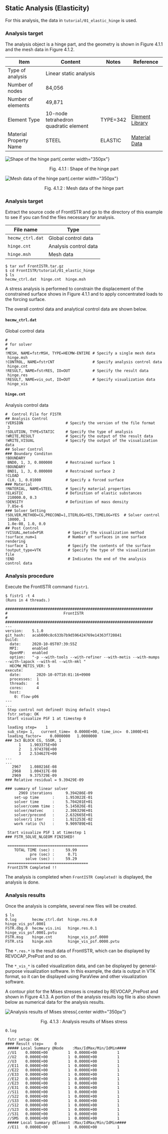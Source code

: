 ## Static Analysis (Elasticity)

For this analysis, the data in `tutorial/01_elastic_hinge` is used.

### Analysis target

The analysis object is a hinge part, and the geometry is shown in Figure 4.1.1 and the mesh data in Figure 4.1.2.

 | Item             | Content                | Notes | Reference |
 |------------------|------------------------|-------|-----------|
 | Type of analysis | Linear static analysis | | |
 | Number of nodes  | 84,056                 | | |
 | Number of elements | 49,871               | | |
 | Element Type     | 10-node tetrahedron quadratic element | TYPE=342 | [Element Library](../analysis/analysis_02.html#_2)|
 | Material Property Name | STEEL | ELASTIC |[Material Data](../analysis/analysis_02.html#12)|

![Shape of the hinge part](./media/tutorial01_01.png){.center width="350px"}
<div style="text-align: center;">
Fig. 4.1.1 : Shape of the hinge part
</div>

![Mesh data of the hinge part](./media/tutorial01_02.png){.center width="350px"}
<div style="text-align: center;">
Fig. 4.1.2 : Mesh data of the hinge part
</div>

### Analysis target

Extract the source code of FrontISTR and go to the directory of this example to see if you can find the files necessary for analysis.

 | File name        | Type                  |
 |------------------|-----------------------|
 | `hecmw_ctrl.dat` | Global control data   |
 | `hinge.cnt`      | Analysis control data |
 | `hinge.msh`      | Mesh data             |

```
$ tar xvf FrontISTR.tar.gz
$ cd FrontISTR/tutorial/01_elastic_hinge
$ ls
hecmw_ctrl.dat  hinge.cnt  hinge.msh
```

A stress analysis is performed to constrain the displacement of the constrained surface shows in Figure 4.1.1 and to apply concentrated loads to the forcing surface.

The overall control data and analytical control data are shown below.

#### `hecmw_ctrl.dat`

Global control data

```
#
# for solver
#
!MESH, NAME=fstrMSH, TYPE=HECMW-ENTIRE # Specify a single mesh data
 hinge.msh
!CONTROL, NAME=fstrCNT                 # Specify analysis control data
 hinge.cnt
!RESULT, NAME=fstrRES, IO=OUT          # Specify the result data
 hinge.res
!RESULT, NAME=vis_out, IO=OUT          # Specify visualization data
 hinge_vis
```

#### `hinge.cnt`

Analysis control data

```
#  Control File for FISTR
## Analysis Control
!VERSION                   # Specify the version of the file format
 3
!SOLUTION, TYPE=STATIC     # Specify the type of analysis
!WRITE,RESULT              # Specify the output of the result data
!WRITE,VISUAL              # Specify the output of the visualization data
## Solver Control
### Boundary Conditon
!BOUNDARY
 BND0, 1, 3, 0.000000      # Restrained surface 1
!BOUNDARY
 BND1, 1, 3, 0.000000      # Restrained surface 2
!CLOAD
 CL0, 1, 0.01000           # Specify a forced surface
### Material
!MATERIAL, NAME=STEEL      # Specify material properties
!ELASTIC                   # Definition of elastic substances
 210000.0, 0.3
!DENSITY                   # Definition of mass density
 7.85e-6
### Solver Setting
!SOLVER,METHOD=CG,PRECOND=1,ITERLOG=YES,TIMELOG=YES  # Solver control
 10000, 1
 1.0e-08, 1.0, 0.0
## Post Control
!VISUAL,metod=PSR           # Specify the visualization method
!surface_num=1              # Number of surfaces in one surface rendering
!surface 1                  # Specify the contents of the surface
!output_type=VTK            # Specify the type of the visualization file
!END                        # Indicates the end of the analysis control data
```

### Analysis procedure

Execute the FrontISTR command `fistr1`.

```
$ fistr1 -t 4
(Runs in 4 threads.)
```

```
##################################################################
#                         FrontISTR
#
##################################################################
---
version:    5.1.0
git_hash:   acab000c8c633b7b9d596424769e14363f720841
build:
  date:     2020-10-05T07:39:55Z
  MPI:      enabled
  OpenMP:   enabled
  option:   "-p --with-tools --with-refiner --with-metis --with-mumps --with-lapack --with-ml --with-mkl "
  HECMW_METIS_VER: 5
execute:
  date:       2020-10-07T10:01:16+0900
  processes:  1
  threads:    4
  cores:      4
  host:
    0: flow-p06
---
...
 Step control not defined! Using default step=1
 fstr_setup: OK
 Start visualize PSF 1 at timestep 0

 loading step=    1
 sub_step= 1,   current_time=  0.0000E+00, time_inc=  0.1000E+01
 loading_factor=    0.0000000   1.0000000
### 3x3 BLOCK CG, SSOR, 1
      1    1.903375E+00
      2    1.974378E+00
      3    2.534627E+00
...
...
   2967    1.080216E-08
   2968    1.004317E-08
   2969    9.375729E-09
### Relative residual = 9.39429E-09

### summary of linear solver
      2969 iterations      9.394286E-09
    set-up time      :     1.953022E-01
    solver time      :     5.704201E+01
    solver/comm time :     5.145826E-01
    solver/matvec    :     2.306329E+01
    solver/precond   :     2.632665E+01
    solver/1 iter    :     1.921253E-02
    work ratio (%)   :     9.909789E+01

 Start visualize PSF 1 at timestep 1
### FSTR_SOLVE_NLGEOM FINISHED!

 ====================================
    TOTAL TIME (sec) :     59.99
           pre (sec) :      0.71
         solve (sec) :     59.29
 ====================================
 FrontISTR Completed !!
```

The analysis is completed when `FrontISTR Completed!` is displayed, the analysis is done.

### Analysis results

Once the analysis is complete, several new files will be created.

```
$ ls
0.log       hecmw_ctrl.dat  hinge.res.0.0            hinge_vis_psf.0001
FSTR.dbg.0  hecmw_vis.ini   hinge.res.0.1            hinge_vis_psf.0001.pvtu
FSTR.msg    hinge.cnt       hinge_vis_psf.0000
FSTR.sta    hinge.msh       hinge_vis_psf.0000.pvtu
```

The `*.res.*` is the result data of FrontISTR, which can be displayed by REVOCAP_PrePost and so on.

The `*_vis_*` is called visualization data, and can be displayed by general-purpose visualization software. In this example, the data is output in VTK format, so it can be displayed using ParaView and other visualization software.

A contour plot for the Mises stresses is created by REVOCAP_PrePost and shown in Figure 4.1.3.
A portion of the analysis results log file  is also shown below as numerical data for the analysis results.

![Analysis results of Mises stress](./media/tutorial01_03.png){.center width="350px"}
<div style="text-align: center;">
Fig. 4.1.3 : Analysis results of Mises stress
</div>

`0.log`

```
 fstr_setup: OK
#### Result step=     0
 ##### Local Summary @Node    :Max/IdMax/Min/IdMin####
 //U1    0.0000E+00         1  0.0000E+00         1
 //U2    0.0000E+00         1  0.0000E+00         1
 //U3    0.0000E+00         1  0.0000E+00         1
 //E11   0.0000E+00         1  0.0000E+00         1
 //E22   0.0000E+00         1  0.0000E+00         1
 //E33   0.0000E+00         1  0.0000E+00         1
 //E12   0.0000E+00         1  0.0000E+00         1
 //E23   0.0000E+00         1  0.0000E+00         1
 //E31   0.0000E+00         1  0.0000E+00         1
 //S11   0.0000E+00         1  0.0000E+00         1
 //S22   0.0000E+00         1  0.0000E+00         1
 //S33   0.0000E+00         1  0.0000E+00         1
 //S12   0.0000E+00         1  0.0000E+00         1
 //S23   0.0000E+00         1  0.0000E+00         1
 //S31   0.0000E+00         1  0.0000E+00         1
 //SMS   0.0000E+00         1  0.0000E+00         1
 ##### Local Summary @Element :Max/IdMax/Min/IdMin####
 //E11   0.0000E+00         1  0.0000E+00         1
```


